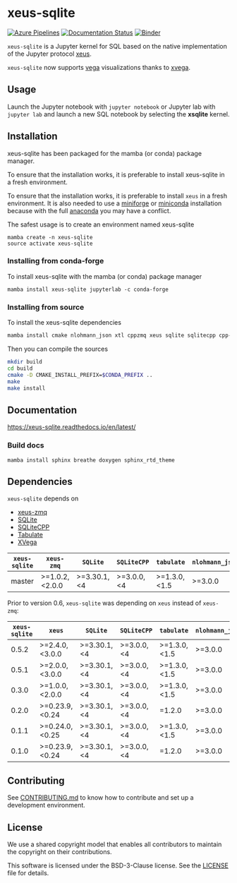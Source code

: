 # xeus-sqlite
[![Azure Pipelines](https://dev.azure.com/jupyter-xeus/jupyter-xeus/_apis/build/status/jupyter-xeus.xeus-sqlite?branchName=master)](https://dev.azure.com/jupyter-xeus/jupyter-xeus/_build/latest?definitionId=5&branchName=master)
[![Documentation Status](https://readthedocs.org/projects/xeus-sqlite/badge/?version=latest)](https://xeus-sqlite.readthedocs.io/en/latest/?badge=latest)
[![Binder](https://mybinder.org/badge_logo.svg)](https://mybinder.org/v2/gh/jupyter-xeus/xeus-sqlite/stable?filepath=examples/Simple%20operations.ipynb)

`xeus-sqlite` is a Jupyter kernel for SQL based on the native implementation of the Jupyter protocol [xeus](https://github.com/jupyter-xeus/xeus).

`xeus-sqlite` now supports [vega](https://vega.github.io/) visualizations thanks to [xvega](https://github.com/Quantstack/xvega).

## Usage

Launch the Jupyter notebook with `jupyter notebook` or Jupyter lab with `jupyter lab` and launch a new SQL notebook by selecting the **xsqlite** kernel.

## Installation

xeus-sqlite has been packaged for the mamba (or conda) package manager.

To ensure that the installation works, it is preferable to install xeus-sqlite in a fresh environment.

To ensure that the installation works, it is preferable to install `xeus` in a fresh environment. It is also needed to use
a [miniforge](https://github.com/conda-forge/miniforge#mambaforge) or [miniconda](https://conda.io/miniconda.html) installation because with the full [anaconda](https://www.anaconda.com/)
you may have a conflict.

The safest usage is to create an environment named xeus-sqlite

```
mamba create -n xeus-sqlite
source activate xeus-sqlite
```

### Installing from conda-forge 

To install xeus-sqlite with the mamba (or conda) package manager

```
mamba install xeus-sqlite jupyterlab -c conda-forge
```

### Installing from source

To install the xeus-sqlite dependencies

```bash
mamba install cmake nlohmann_json xtl cppzmq xeus sqlite sqlitecpp cpp-tabulate=1.3 xvega xproperty xtl cppzmq xproperty jupyterlab -c conda-forge
```

Then you can compile the sources

```bash
mkdir build
cd build
cmake -D CMAKE_INSTALL_PREFIX=$CONDA_PREFIX ..
make
make install
```

## Documentation 

https://xeus-sqlite.readthedocs.io/en/latest/

### Build docs

```
mamba install sphinx breathe doxygen sphinx_rtd_theme
```

## Dependencies

``xeus-sqlite`` depends on

- [xeus-zmq](https://github.com/jupyter-xeus/xeus-zmq)
- [SQLite](https://github.com/sqlite/sqlite)
- [SQLiteCPP](https://github.com/SRombauts/SQLiteCpp)
- [Tabulate](https://github.com/p-ranav/tabulate)
- [XVega](https://github.com/Quantstack/xvega)

| `xeus-sqlite`|    `xeus-zmq`   |     `SQLite`    |   `SQLiteCPP`   |   `tabulate`    | `nlohmann_json` | `xvega` |`xvega-bindings`|
|--------------|-----------------|-----------------|-----------------|-----------------|-----------------|-----------|----------------|
|    master    | >=1.0.2, <2.0.0 | >=3.30.1, <4    | >=3.0.0, <4     | >=1.3.0,<1.5    | >=3.0.0         | >= 0.0.10 | >= 0.0.3       |

Prior to version 0.6, `xeus-sqlite`  was depending on `xeus` instead of `xeus-zmq`:

| `xeus-sqlite`|      `xeus`     |     `SQLite`    |   `SQLiteCPP`   |   `tabulate`    | `nlohmann_json` | `xvega` |`xvega-bindings`|
|--------------|-----------------|-----------------|-----------------|-----------------|-----------------|-----------|----------------|
|    0.5.2     | >=2.4.0, <3.0.0 | >=3.30.1, <4    | >=3.0.0, <4     | >=1.3.0,<1.5    | >=3.0.0         | >= 0.0.10 | >= 0.0.3       |
|    0.5.1     | >=2.0.0, <3.0.0 | >=3.30.1, <4    | >=3.0.0, <4     | >=1.3.0,<1.5    | >=3.0.0         | >= 0.0.10 | >= 0.0.3       |
|    0.3.0     | >=1.0.0, <2.0.0 | >=3.30.1, <4    | >=3.0.0, <4     | >=1.3.0,<1.5    | >=3.0.0         | >= 0.0.10 | >= 0.0.3       |
|    0.2.0     | >=0.23.9, <0.24 | >=3.30.1, <4    | >=3.0.0, <4     | =1.2.0          | >=3.0.0         | >= 0.0.5  | >= 0.0.3       |
|    0.1.1     | >=0.24.0, <0.25 | >=3.30.1, <4    | >=3.0.0, <4     | >=1.3.0,<1.5    | >=3.0.0         | >= 0.0.4  | >= 0.0.3       |
|    0.1.0     | >=0.23.9, <0.24 | >=3.30.1, <4    | >=3.0.0, <4     | =1.2.0          | >=3.0.0         | >= 0.0.4  | >= 0.0.3       |

## Contributing

See [CONTRIBUTING.md](./CONTRIBUTING.md) to know how to contribute and set up a development environment.

## License

We use a shared copyright model that enables all contributors to maintain the
copyright on their contributions.

This software is licensed under the BSD-3-Clause license. See the [LICENSE](LICENSE) file for details.
